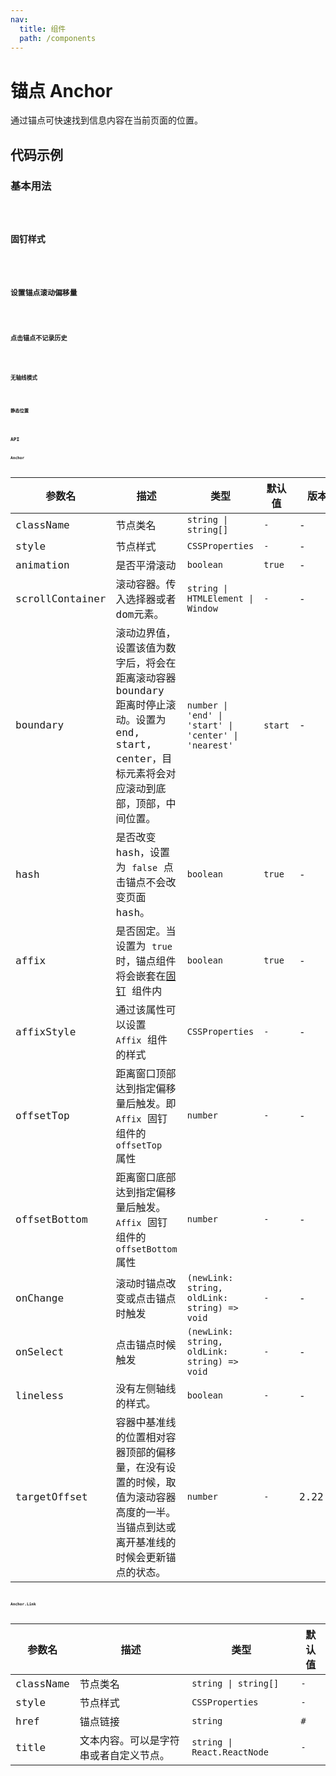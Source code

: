 ```yaml
---
nav:
  title: 组件
  path: /components
---
```


# 锚点 Anchor

通过锚点可快速找到信息内容在当前页面的位置。

## 代码示例

### 基本用法

<code src="./__demo__/basic.demo.tsx" />

### 固钉样式

<code src="./__demo__/affix.demo.tsx" />

### 设置锚点滚动偏移量

<code src="./__demo__/boundary.demo.tsx" />

### 点击锚点不记录历史

<code src="./__demo__/hash.demo.tsx" />

### 无轴线模式

<code src="./__demo__/lineless.demo.tsx" />

### 静态位置

<code src="./__demo__/static.demo.tsx" />

## API

### Anchor

|参数名|描述|类型|默认值|版本|
|---|---|---|---|---|
|className|节点类名|`string \| string[]`|`-`|-|
|style|节点样式|`CSSProperties`|`-`|-|
|animation|是否平滑滚动|`boolean`|`true`|-|
|scrollContainer|滚动容器。传入选择器或者dom元素。|`string \| HTMLElement \| Window`|`-`|-|
|boundary|滚动边界值，设置该值为数字后，将会在距离滚动容器 boundary 距离时停止滚动。设置为 end, start, center，目标元素将会对应滚动到底部，顶部，中间位置。|`number \| 'end' \| 'start' \| 'center' \| 'nearest'`|`start`|-|
|hash|是否改变 hash，设置为 `false` 点击锚点不会改变页面 hash。|`boolean`|`true`|-|
|affix|是否固定。当设置为 `true`时，锚点组件将会嵌套在[固钉](/react/components/affix) 组件内|`boolean`|`true`|-|
|affixStyle|通过该属性可以设置 `Affix` 组件的样式|`CSSProperties`|`-`|-|
|offsetTop|距离窗口顶部达到指定偏移量后触发。即 `Affix` 固钉组件的 `offsetTop` 属性|`number`|`-`|-|
|offsetBottom|距离窗口底部达到指定偏移量后触发。 `Affix` 固钉组件的 `offsetBottom` 属性|`number`|`-`|-|
|onChange|滚动时锚点改变或点击锚点时触发|`(newLink: string, oldLink: string) => void`|`-`|-|
|onSelect|点击锚点时候触发|`(newLink: string, oldLink: string) => void`|`-`|-|
|lineless|没有左侧轴线的样式。|`boolean`|`-`|-|
|targetOffset|容器中基准线的位置相对容器顶部的偏移量，在没有设置的时候，取值为滚动容器高度的一半。当锚点到达或离开基准线的时候会更新锚点的状态。|`number`|`-`|2.22.0|

### Anchor.Link

|参数名|描述|类型|默认值|
|---|---|---|---|
|className|节点类名|`string \| string[]`|`-`|
|style|节点样式|`CSSProperties`|`-`|
|href|锚点链接|`string`|`#`|
|title|文本内容。可以是字符串或者自定义节点。|`string \| React.ReactNode`|`-`|
